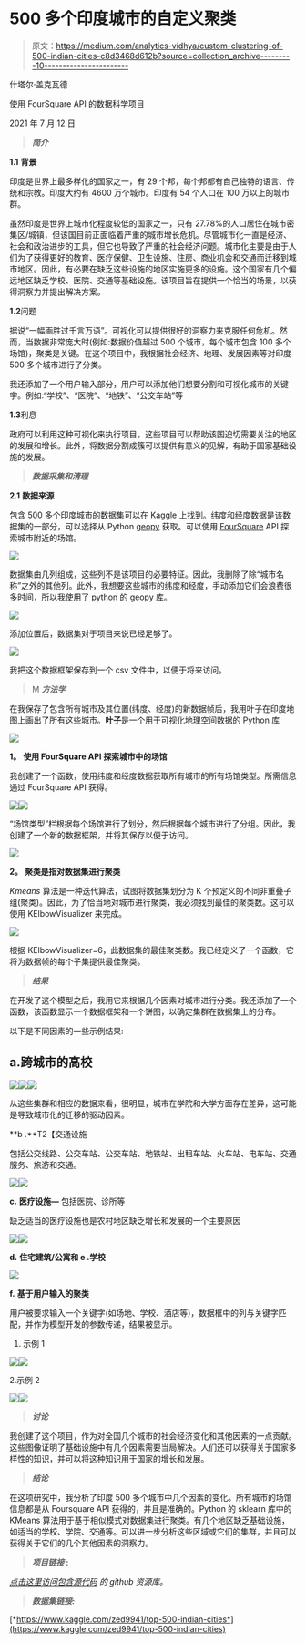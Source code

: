 # 500 多个印度城市的自定义聚类

> 原文：<https://medium.com/analytics-vidhya/custom-clustering-of-500-indian-cities-c8d3468d612b?source=collection_archive---------10----------------------->

什塔尔·盖克瓦德

使用 FourSquare API 的数据科学项目

2021 年 7 月 12 日

> ***简介***

**1.1** **背景**

印度是世界上最多样化的国家之一，有 29 个邦，每个邦都有自己独特的语言、传统和宗教。印度大约有 4600 万个城市。印度有 54 个人口在 100 万以上的城市群。

虽然印度是世界上城市化程度较低的国家之一，只有 27.78%的人口居住在城市密集区/城镇，但该国目前正面临着严重的城市增长危机。尽管城市化一直是经济、社会和政治进步的工具，但它也导致了严重的社会经济问题。城市化主要是由于人们为了获得更好的教育、医疗保健、卫生设施、住房、商业机会和交通而迁移到城市地区。因此，有必要在缺乏这些设施的地区实施更多的设施。这个国家有几个偏远地区缺乏学校、医院、交通等基础设施。该项目旨在提供一个恰当的场景，以获得洞察力并提出解决方案。

**1.2**问题

据说“一幅画胜过千言万语”。可视化可以提供很好的洞察力来克服任何危机。然而，当数据非常庞大时(例如:数据价值超过 500 个城市，每个城市包含 100 多个场馆)，聚类是关键。在这个项目中，我根据社会经济、地理、发展因素等对印度 500 多个城市进行了分类。

我还添加了一个用户输入部分，用户可以添加他们想要分割和可视化城市的关键字。例如:“学校”、“医院”、“地铁”、“公交车站”等

**1.3**利息

政府可以利用这种可视化来执行项目，这些项目可以帮助该国迫切需要关注的地区的发展和增长。此外，将数据分割成簇可以提供有意义的见解，有助于国家基础设施的发展。

> ***数据采集和清理***

**2.1** **数据来源**

包含 500 多个印度城市的数据集可以在 Kaggle 上找到。纬度和经度数据是该数据集的一部分，可以选择从 Python [geopy](https://geopy.readthedocs.io/en/stable/) 获取。可以使用 [FourSquare](https://developer.foursquare.com/) API 探索城市附近的场馆。

![](img/bd65d93e819e4a590f4524ff5edfc69d.png)

数据集由几列组成，这些列不是该项目的必要特征。因此，我删除了除“城市名称”之外的其他列。此外，我想要这些城市的纬度和经度，手动添加它们会浪费很多时间，所以我使用了 python 的 geopy 库。

![](img/792f044e55edd60f2e3492a684565934.png)

添加位置后，数据集对于项目来说已经足够了。

![](img/a611de5bf99a79e5949d55277043d5c8.png)

我把这个数据框架保存到一个 csv 文件中，以便于将来访问。

> M ***方法学***

在我保存了包含所有城市及其位置(纬度、经度)的新数据帧后，我用叶子在印度地图上画出了所有这些城市。**叶子**是一个用于可视化地理空间数据的 Python 库

![](img/e03b0d191b665406ae3d35e4db1f2305.png)

**1。** **使用 FourSquare API 探索城市中的场馆**

我创建了一个函数，使用纬度和经度数据获取所有城市的所有场馆类型。所需信息通过 FourSquare API 获得。

![](img/3df65f3843d07adc67f8c9b80cc6d9fe.png)![](img/2f5a371f8a1d06935e9f76659007375f.png)

“场馆类型”栏根据每个场馆进行了划分，然后根据每个城市进行了分组。因此，我创建了一个新的数据框架，并将其保存以便于访问。

![](img/b76f70b6d18c02bb0b80c5b79b4bede1.png)

**2。** **聚类是指对数据集进行聚类**

*Kmeans* 算法是一种迭代算法，试图将数据集划分为 K 个预定义的不同非重叠子组(聚类)。因此，为了恰当地对城市进行聚类，我必须找到最佳的聚类数。这可以使用 KElbowVisualizer 来完成。

![](img/a756c4fb2f982a58c2097608c9950653.png)

根据 KElbowVisualizer=6，此数据集的最佳聚类数。我已经定义了一个函数，它将为数据帧的每个子集提供最佳聚类。

> ***结果***

在开发了这个模型之后，我用它来根据几个因素对城市进行分类。我还添加了一个函数，该函数显示一个数据框架和一个饼图，以确定集群在数据集上的分布。

以下是不同因素的一些示例结果:

## a.跨城市的高校

![](img/07caf899786f4c024f1681e416bc384a.png)![](img/8cdc9a77f1a9f7137ee294d2fb51dfa9.png)![](img/0c66fb51c0d59094825919b4804e04a9.png)

从这些集群和相应的数据来看，很明显，城市在学院和大学方面存在差异，这可能是导致城市化的迁移的驱动因素。

**b .**T2【交通设施

包括公交线路、公交车站、公交车站、地铁站、出租车站、火车站、电车站、交通服务、旅游和交通。

![](img/0a63ef98bcde0622fcf1a801068fa0ab.png)![](img/94565de217b39952bd2ff363a0d06e68.png)

**c.** **医疗设施—** 包括医院、诊所等

缺乏适当的医疗设施也是农村地区缺乏增长和发展的一个主要原因

![](img/ceb0bdad3cf153d8db17791949ad2b50.png)![](img/54089849486ecead62e0c62525ef32a1.png)

**d.** **住宅建筑/公寓和 e .学校**

![](img/ae60cbedc536aff09f633d082f099673.png)

**f.** **基于用户输入的聚类**

用户被要求输入一个关键字(如场地、学校、酒店等)，数据框中的列与关键字匹配，并作为模型开发的参数传递，结果被显示。

1.  示例 1

![](img/eecb945f43b0b1ed63b268df029fb4e8.png)![](img/6e7358a23745a492b3076fb714e4a9eb.png)

2.示例 2

![](img/9b0b7b881fa328d0de42456a255b5d4d.png)![](img/ccbb886d89eec0111e2a32e3c2a93b8e.png)

> ***讨论***

我创建了这个项目，作为对全国几个城市的社会经济变化和其他因素的一点贡献。这些图像证明了基础设施中有几个因素需要当局解决。人们还可以获得关于国家多样性的知识，并可以将这种知识用于国家的增长和发展。

> ***结论***

在这项研究中，我分析了印度 500 多个城市中几个因素的变化。所有城市的场馆信息都是从 Foursquare API 获得的，并且是准确的。Python 的 sklearn 库中的 KMeans 算法用于基于相似模式对数据集进行聚类。有几个地区缺乏基础设施，如适当的学校、学院、交通等。可以进一步分析这些区域或它们的集群，并且可以获得关于它们的几个其他因素的洞察力。

> ***项目链接* :**

[*点击这里访问包含源代码*](https://github.com/shitalssg123/Clustering_Indian_Cities) *的 github 资源库。*

> ***数据集链接:***

[*https://www.kaggle.com/zed9941/top-500-indian-cities*](https://www.kaggle.com/zed9941/top-500-indian-cities)